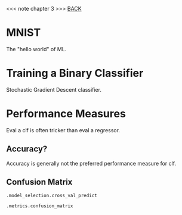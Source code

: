 <<< note chapter 3 >>> [BACK](./../readme.md)


# MNIST

The "hello world" of ML.

# Training a Binary Classifier

Stochastic Gradient Descent classifier.

# Performance Measures

Eval a clf is often tricker than eval a regressor.

## Accuracy?
Accuracy is generally not the preferred performance measure for clf.

## Confusion Matrix

`.model_selection.cross_val_predict`

`.metrics.confusion_matrix`